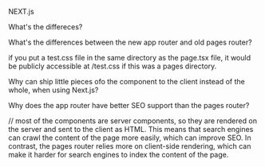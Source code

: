 NEXT.js

What's the differeces?

What's the differences between the new app router and old pages router?

if you put a test.css file in the same directory as the page.tsx file, it would be publicly accessible at /test.css if this was a pages directory.

Why can ship little pieces ofo the component to the client instead of the whole, when using Next.js?

Why does the app router have better SEO support than the pages router?

// most of the components are server components, so they are rendered on the server and sent to the client as HTML. This means that search engines can crawl the content of the page more easily, which can improve SEO. In contrast, the pages router relies more on client-side rendering, which can make it harder for search engines to index the content of the page.
